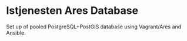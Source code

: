 # Istjenesten Ares Database

Set up of pooled PostgreSQL+PostGIS database using Vagrant/Ares and Ansible.